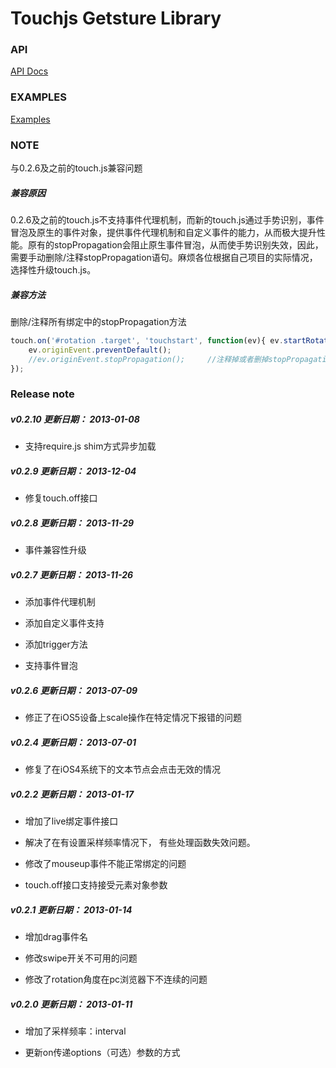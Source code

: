 Touchjs Getsture Library
=======

### API

[API Docs](http://cloudajs.org/docs/step4_API_Documentation#h2_7)

### EXAMPLES
[Examples](http://code.baidu.com/examples.html)

### NOTE

与0.2.6及之前的touch.js兼容问题

##### 兼容原因 
0.2.6及之前的touch.js不支持事件代理机制，而新的touch.js通过手势识别，事件冒泡及原生的事件对象，提供事件代理机制和自定义事件的能力，从而极大提升性能。原有的stopPropagation会阻止原生事件冒泡，从而使手势识别失效，因此，需要手动删除/注释stopPropagation语句。麻烦各位根据自己项目的实际情况，选择性升级touch.js。

##### 兼容方法 
删除/注释所有绑定中的stopPropagation方法

```js
touch.on('#rotation .target', 'touchstart', function(ev){ ev.startRotate();
	ev.originEvent.preventDefault(); 
	//ev.originEvent.stopPropagation(); 	//注释掉或者删掉stopPropagation方法
});
```

### Release note

##### v0.2.10 更新日期： 2013-01-08

- 支持require.js shim方式异步加载

##### v0.2.9 更新日期： 2013-12-04

- 修复touch.off接口

##### v0.2.8 更新日期： 2013-11-29

- 事件兼容性升级

##### v0.2.7 更新日期： 2013-11-26

- 添加事件代理机制

- 添加自定义事件支持

- 添加trigger方法

- 支持事件冒泡

##### v0.2.6 更新日期： 2013-07-09

- 修正了在iOS5设备上scale操作在特定情况下报错的问题

##### v0.2.4 更新日期： 2013-07-01

- 修复了在iOS4系统下的文本节点会点击无效的情况

##### v0.2.2 更新日期： 2013-01-17

- 增加了live绑定事件接口

- 解决了在有设置采样频率情况下， 有些处理函数失效问题。

- 修改了mouseup事件不能正常绑定的问题

- touch.off接口支持接受元素对象参数

##### v0.2.1 更新日期： 2013-01-14

- 增加drag事件名

- 修改swipe开关不可用的问题

- 修改了rotation角度在pc浏览器下不连续的问题

##### v0.2.0 更新日期： 2013-01-11

- 增加了采样频率：interval

- 更新on传递options（可选）参数的方式

